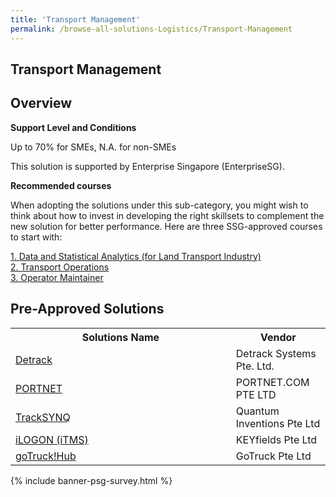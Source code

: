 ```yaml
---
title: 'Transport Management'
permalink: /browse-all-solutions-Logistics/Transport-Management
---
```


## Transport Management
## Overview

**Support Level and Conditions**

Up to 70% for SMEs, N.A. for non-SMEs

This solution is supported by Enterprise Singapore (EnterpriseSG).

**Recommended courses**

When adopting the solutions under this sub-category, you might wish to think about how to invest in developing the right skillsets to complement the new solution for better performance. Here are three SSG-approved courses to start with:

<a href='https://sfec.enterprisejobskills.gov.sg/Course_Internet/CourseDetail.aspx?CoursesReferenceNumber=TGS-2020512818'  target='_blank' rel='noopener'>1. Data and Statistical Analytics (for Land Transport Industry)</a><br>
<a href='https://sfec.enterprisejobskills.gov.sg/Course_Internet/CourseDetail.aspx?CoursesReferenceNumber=TGS-2019504063'  target='_blank' rel='noopener'>2. Transport Operations</a><br>
<a href='https://sfec.enterprisejobskills.gov.sg/Course_Internet/CourseDetail.aspx?CoursesReferenceNumber=TGS-2021009560'  target='_blank' rel='noopener'>3. Operator Maintainer</a><br>

## Pre-Approved Solutions

<table>
<tr>
<th style='width: auto;'><b>Solutions Name</b></th>
<th style='width: 30%;'><b>Vendor</b></th>
</tr>
<tr>
<td><a href='/productivity-solutions-grant/solutionrepo/solution2245' target='_blank'>Detrack</a><br></td>
<td>Detrack Systems Pte. Ltd.</td>
</tr>
<tr>
<td><a href='/productivity-solutions-grant/solutionrepo/solution2445' target='_blank'>PORTNET</a><br></td>
<td>PORTNET.COM PTE LTD </td>
</tr>
<tr>
<td><a href='/productivity-solutions-grant/solutionrepo/solution2966' target='_blank'>TrackSYNQ</a><br></td>
<td>Quantum Inventions Pte Ltd</td>
</tr>
<tr>
<td><a href='/productivity-solutions-grant/solutionrepo/solution3063' target='_blank'>iLOGON (iTMS)</a><br></td>
<td>KEYfields Pte Ltd</td>
</tr>
<tr>
<td><a href='/productivity-solutions-grant/solutionrepo/solution3106' target='_blank'>goTruck!Hub</a><br></td>
<td>GoTruck Pte Ltd</td>
</tr>
</table>

{% include banner-psg-survey.html %}
